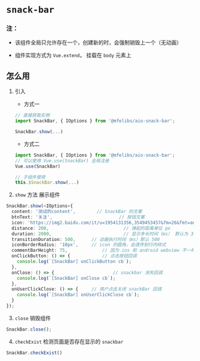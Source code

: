 # `snack-bar`

### 注：

- 该组件全局只允许存在一个，创建新的时，会强制销毁上一个（无动画）

- 组件实现方式为  `Vue.extend`， 挂载在 `body` 元素上

## 怎么用

1. 引入

   - 方式一

   ```typescript
   // 直接获取实例
   import SnackBar, { IOptions } from '@mfelibs/aio-snack-bar';
   
   SnackBar.show(...)
   ```

   - 方式二

   ```typescript
   import SnackBar, { IOptions } from '@mfelibs/aio-snack-bar';
   // 可以使用 Vue.use(SnackBar) 全局注册
   Vue.use(SnackBar)
   
   // 子组件使用
   this.$SnackBar.show(...)
   ```

2. `show` 方法 展示组件

```typescript
SnackBar.show(<IOptions>{
  content: '测试的content',		// SnackBar 的文案
  btnText: '关注',						 // 按钮文案
  icon:	'https://img2.baidu.com/it/u=1954131356,3549453457&fm=26&fmt=auto&gp=0.jpg',	// 使用线上地址或者   require(‘相对路径’)
  distance: 200,							// 弹起的距离单位 px
  duration: 2000,							// 显示多长时间（ms） 默认为 3000，传 0 则不消失
  transitionDuration: 500,		// 动画执行时间（ms）默认 500
  iconBorderRadius: '10px',		// icon 的圆角，会透传到行内样式
  commentBarHeight: 75,				// 因为 ios 和 android webview 不一样 需要通过该参数纠正
  onClickButton: () => {			// 点击按钮回调
    console.log(`[SnackBar] onClickButton cb`);
  },
  onClose: () => {						// snackbar 消失回调
    console.log(`[SnackBar] onClose cb`);
  },
  onUserClickClose: () => {		// 用户点击关闭 snackBar 回调
    console.log(`[SnackBar] onUserClickClose cb`);
  }
});
```

3. `close` 销毁组件

```typescript
SnackBar.close();
```

4. `checkExist` 检测页面是否存在显示的 `snackbar`

```typescript
SnackBar.checkExist()
```

